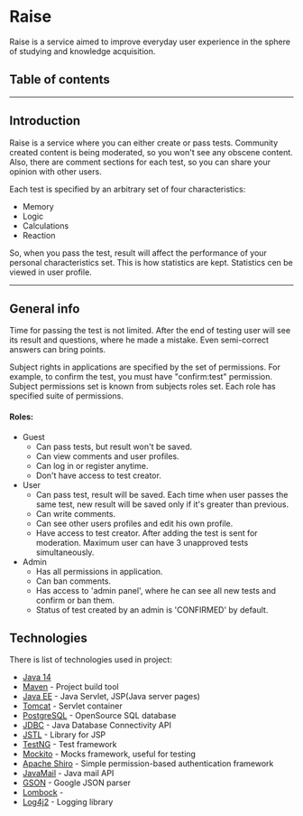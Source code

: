 # Raise

Raise is a service aimed to improve everyday user experience in the sphere of studying and
knowledge acquisition.

## Table of contents
___
## Introduction
Raise is a service where you can either create or pass tests. Community created content
is being moderated, so you won't see any obscene content. Also, there are comment
sections for each test, so you can share your opinion with other users.

Each test is specified by an arbitrary set of four characteristics:
- Memory
- Logic
- Calculations
- Reaction

So, when you pass the test, result will affect the performance of your personal
characteristics set. This is how statistics are kept. Statistics cen be viewed in 
user profile.

___

## General info

Time for passing the test is not limited. After the end of testing user will see its result and 
questions, where he made a mistake. Even semi-correct answers can bring points.

Subject rights in applications are specified by the set of permissions. For example, 
to confirm the test, you must have "confirm:test" permission. Subject permissions set
is known from subjects roles set. Each role has specified suite of permissions. 

#### Roles:
- Guest 
    - Can pass tests, but result won't be saved. 
    - Can view comments and user profiles.
    - Can log in or register anytime. 
    - Don't have access to test creator.
- User 
    - Сan pass test, result will be saved. Each time when user passes the same test, 
  new result will be saved only if it's greater than previous. 
    - Сan write comments. 
    - Сan see other users profiles and edit his own profile. 
    - Have access to test creator. After adding the test is sent for moderation. Maximum user can have 3 unapproved
  tests simultaneously.
- Admin 
  - Has all permissions in application.
  - Can ban comments.
  - Has access to 'admin panel', where he can
    see all new tests and confirm or ban them. 
  - Status of test created by an admin
    is 'CONFIRMED' by default. 

## Technologies

There is list of technologies used in project:
- [Java 14]()
- [Maven]() - Project build tool
- [Java EE]() - Java Servlet, JSP(Java server pages)
- [Tomcat]() - Servlet container
- [PostgreSQL]() - OpenSource SQL database
- [JDBC]() - Java Database Connectivity API
- [JSTL]() - Library for JSP
- [TestNG]() - Test framework
- [Mockito]() - Mocks framework, useful for testing
- [Apache Shiro]() - Simple permission-based authentication framework
- [JavaMail]() - Java mail API
- [GSON]() - Google JSON parser
- [Lombock]() - 
- [Log4j2]() - Logging library
